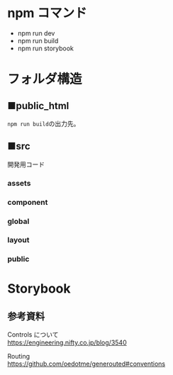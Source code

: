# npm コマンド

- npm run dev
- npm run build
- npm run storybook

# フォルダ構造

## ■public_html

`npm run build`の出力先。

## ■src

開発用コード

### assets

### component

### global

### layout

### public

# Storybook

## 参考資料

Controls について  
https://engineering.nifty.co.jp/blog/3540

Routing  
https://github.com/oedotme/generouted#conventions

